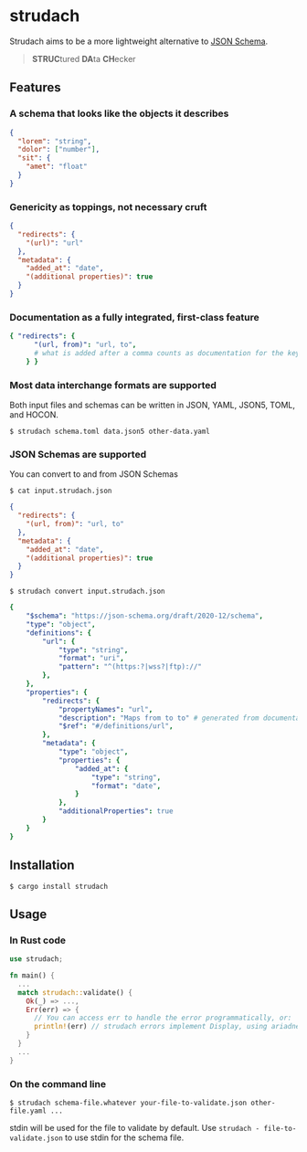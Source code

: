 # strudach

Strudach aims to be a more lightweight alternative to [JSON Schema](https://json-schema.org).

> **STRUC**tured **DA**ta **CH**ecker

## Features

### A schema that looks like the objects it describes

```json
{
  "lorem": "string",
  "dolor": ["number"],
  "sit": {
    "amet": "float"
  }
}
```

### Genericity as toppings, not necessary cruft

```json
{
  "redirects": {
    "(url)": "url"
  },
  "metadata": {
    "added_at": "date",
    "(additional properties)": true
  }
}
```

### Documentation as a fully integrated, first-class feature

```yaml
{ "redirects": {
      "(url, from)": "url, to",
      # what is added after a comma counts as documentation for the key or value
    } }
```

### Most data interchange formats are supported

Both input files and schemas can be written in JSON, YAML, JSON5, TOML, and HOCON.

```sh-session
$ strudach schema.toml data.json5 other-data.yaml
```

### JSON Schemas are supported

You can convert to and from JSON Schemas

```sh-session
$ cat input.strudach.json
```

```json
{
  "redirects": {
    "(url, from)": "url, to"
  },
  "metadata": {
    "added_at": "date",
    "(additional properties)": true
  }
}
```

```sh-session
$ strudach convert input.strudach.json
```

```yaml
{
    "$schema": "https://json-schema.org/draft/2020-12/schema",
    "type": "object",
    "definitions": {
        "url": {
            "type": "string",
            "format": "uri",
            "pattern": "^(https:?|wss?|ftp)://"
        },
    },
    "properties": {
        "redirects": {
            "propertyNames": "url",
            "description": "Maps from to to" # generated from documentation of key and value,
            "$ref": "#/definitions/url",
        },
        "metadata": {
            "type": "object",
            "properties": {
                "added_at": {
                    "type": "string",
                    "format": "date",
                }
            },
            "additionalProperties": true
        }
    }
}
```

## Installation

```sh-session
$ cargo install strudach
```

## Usage 

### In Rust code

```rust
use strudach;

fn main() {
  ...
  match strudach::validate() {
    Ok(_) => ...,
    Err(err) => {
      // You can access err to handle the error programmatically, or:
      println!(err) // strudach errors implement Display, using ariadne.
    }
  }
  ...
}
```

### On the command line

```sh-session
$ strudach schema-file.whatever your-file-to-validate.json other-file.yaml ...
```

stdin will be used for the file to validate by default. Use `strudach - file-to-validate.json` to use stdin for the schema file.
